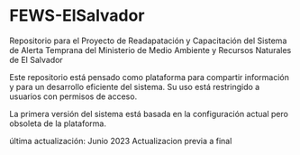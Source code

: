 ﻿# FEWS-ElSalvador

Repositorio para el Proyecto de Readapatación y Capacitación del Sistema de Alerta Temprana del Ministerio de Medio Ambiente y Recursos Naturales de El Salvador

Este repositorio está pensado como plataforma para compartir información y para un desarrollo eficiente del sistema. Su uso está restringido a usuarios con permisos de acceso. 

La primera versión del sistema está basada en la configuración actual pero obsoleta de la plataforma. 

última actualización: Junio 2023
Actualizacion previa a final
